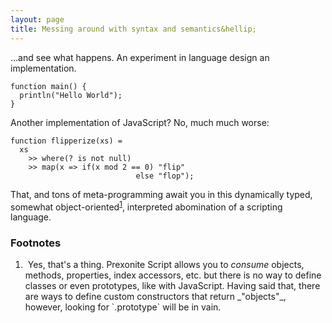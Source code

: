 ```yaml
---
layout: page
title: Messing around with syntax and semantics&hellip;
---
```

&hellip;and see what happens. An experiment in language design an implementation.

```pxs
function main() {
  println("Hello World");
}
```

Another implementation of JavaScript? No, much much worse:

```pxs
function flipperize(xs) = 
  xs 
    >> where(? is not null) 
    >> map(x => if(x mod 2 == 0) "flip" 
                            else "flop");
```

That, and tons of meta-programming await you in this dynamically typed, 
somewhat object-oriented<sup><a href="#f1">1</a></sup>, interpreted abomination of a scripting language.

<div id="footnotes">
  <h3>Footnotes</h3>
  <ol>
    <li>      
      <a name="f1">&nbsp;</a>Yes, that's a thing. Prexonite Script allows you to <em>consume</em> objects, methods, properties, index accessors, 
  etc. but there is no way to define classes or even prototypes, like with JavaScript. Having said that, there are ways
  to define custom constructors that return _"objects"_, however, 
  looking for `.prototype` will be in vain.
    </li>
  </ol>
</div>